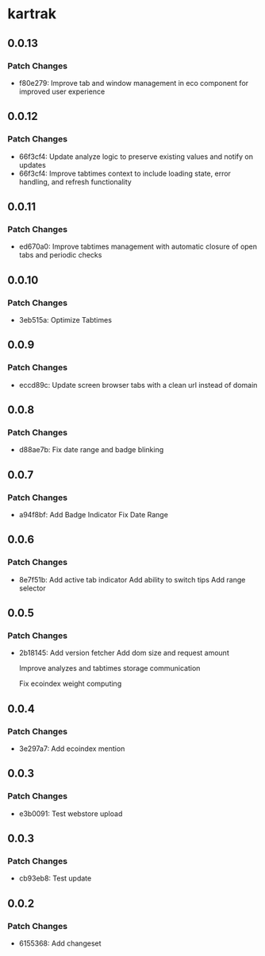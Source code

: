 # kartrak

## 0.0.13

### Patch Changes

- f80e279: Improve tab and window management in eco component for improved user experience

## 0.0.12

### Patch Changes

- 66f3cf4: Update analyze logic to preserve existing values and notify on updates
- 66f3cf4: Improve tabtimes context to include loading state, error handling, and refresh functionality

## 0.0.11

### Patch Changes

- ed670a0: Improve tabtimes management with automatic closure of open tabs and periodic checks

## 0.0.10

### Patch Changes

- 3eb515a: Optimize Tabtimes

## 0.0.9

### Patch Changes

- eccd89c: Update screen browser tabs with a clean url instead of domain

## 0.0.8

### Patch Changes

- d88ae7b: Fix date range and badge blinking

## 0.0.7

### Patch Changes

- a94f8bf: Add Badge Indicator
  Fix Date Range

## 0.0.6

### Patch Changes

- 8e7f51b: Add active tab indicator
  Add ability to switch tips
  Add range selector

## 0.0.5

### Patch Changes

- 2b18145: Add version fetcher
  Add dom size and request amount

  Improve analyzes and tabtimes storage communication

  Fix ecoindex weight computing

## 0.0.4

### Patch Changes

- 3e297a7: Add ecoindex mention

## 0.0.3

### Patch Changes

- e3b0091: Test webstore upload

## 0.0.3

### Patch Changes

- cb93eb8: Test update

## 0.0.2

### Patch Changes

- 6155368: Add changeset
